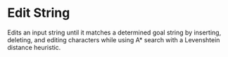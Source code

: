 Edit String
===========
Edits an input string until it matches a determined goal
string by inserting, deleting, and editing characters
while using A\* search with a Levenshtein distance
heuristic.
